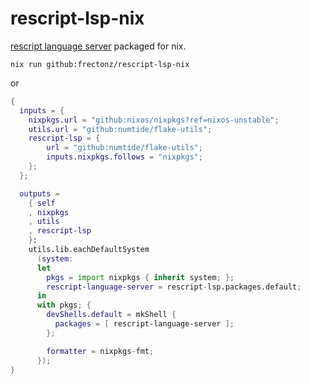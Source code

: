 # rescript-lsp-nix

[rescript language server](https://www.npmjs.com/package/@rescript/language-server) packaged for nix.

```
nix run github:frectonz/rescript-lsp-nix
```

or

```nix
{
  inputs = {
    nixpkgs.url = "github:nixos/nixpkgs?ref=nixos-unstable";
    utils.url = "github:numtide/flake-utils";
    rescript-lsp = {
        url = "github:numtide/flake-utils";
        inputs.nixpkgs.follows = "nixpkgs";
    };
  };

  outputs =
    { self
    , nixpkgs
    , utils
    , rescript-lsp
    }:
    utils.lib.eachDefaultSystem
      (system:
      let
        pkgs = import nixpkgs { inherit system; };
        rescript-language-server = rescript-lsp.packages.default;
      in
      with pkgs; {
        devShells.default = mkShell {
          packages = [ rescript-language-server ];
        };

        formatter = nixpkgs-fmt;
      });
}
```
